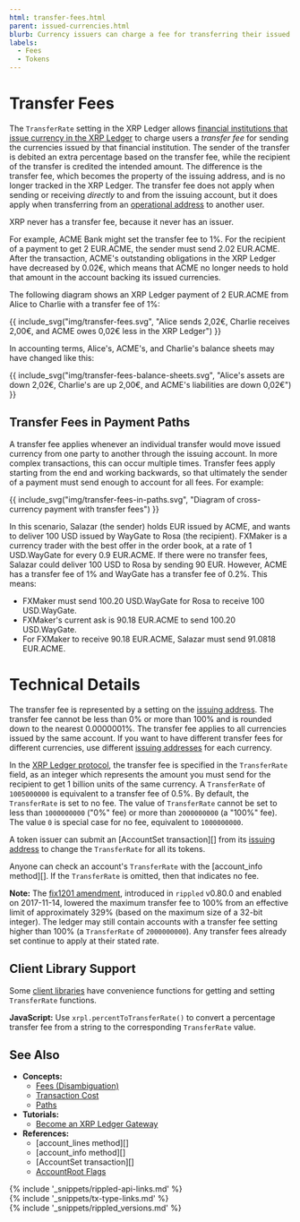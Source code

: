 ```yaml
---
html: transfer-fees.html
parent: issued-currencies.html
blurb: Currency issuers can charge a fee for transferring their issued currencies.
labels:
  - Fees
  - Tokens
---
```

# Transfer Fees

The `TransferRate` setting in the XRP Ledger allows [financial institutions that issue currency in the XRP Ledger](become-an-xrp-ledger-gateway.html) to charge users a _transfer fee_ for sending the currencies issued by that financial institution. The sender of the transfer is debited an extra percentage based on the transfer fee, while the recipient of the transfer is credited the intended amount. The difference is the transfer fee, which becomes the property of the issuing address, and is no longer tracked in the XRP Ledger. The transfer fee does not apply when sending or receiving _directly_ to and from the issuing account, but it does apply when transferring from an [operational address][] to another user.

[operational address]: issuing-and-operational-addresses.html
[issuing address]: issuing-and-operational-addresses.html

XRP never has a transfer fee, because it never has an issuer.

For example, ACME Bank might set the transfer fee to 1%. For the recipient of a payment to get 2 EUR.ACME, the sender must send 2.02 EUR.ACME. After the transaction, ACME's outstanding obligations in the XRP Ledger have decreased by 0.02€, which means that ACME no longer needs to hold that amount in the account backing its issued currencies.

The following diagram shows an XRP Ledger payment of 2 EUR.ACME from Alice to Charlie with a transfer fee of 1%:

{{ include_svg("img/transfer-fees.svg", "Alice sends 2,02€, Charlie receives 2,00€, and ACME owes 0,02€ less in the XRP Ledger") }}

In accounting terms, Alice's, ACME's, and Charlie's balance sheets may have changed like this:

{{ include_svg("img/transfer-fees-balance-sheets.svg", "Alice's assets are down 2,02€, Charlie's are up 2,00€, and ACME's liabilities are down 0,02€") }}



## Transfer Fees in Payment Paths

<!--{# TODO: Update this for OwnerPaysFee amendment when that gets added #}-->

A transfer fee applies whenever an individual transfer would move issued currency from one party to another through the issuing account. In more complex transactions, this can occur multiple times. Transfer fees apply starting from the end and working backwards, so that ultimately the sender of a payment must send enough to account for all fees. For example:

{{ include_svg("img/transfer-fees-in-paths.svg", "Diagram of cross-currency payment with transfer fees") }}

In this scenario, Salazar (the sender) holds EUR issued by ACME, and wants to deliver 100 USD issued by WayGate to Rosa (the recipient). FXMaker is a currency trader with the best offer in the order book, at a rate of 1 USD.WayGate for every 0.9 EUR.ACME. If there were no transfer fees, Salazar could deliver 100 USD to Rosa by sending 90 EUR. However, ACME has a transfer fee of 1% and WayGate has a transfer fee of 0.2%. This means:

* FXMaker must send 100.20 USD.WayGate for Rosa to receive 100 USD.WayGate.
* FXMaker's current ask is 90.18 EUR.ACME to send 100.20 USD.WayGate.
* For FXMaker to receive 90.18 EUR.ACME, Salazar must send 91.0818 EUR.ACME.

<!-- SPELLING_IGNORE: waygate, fxmaker -->

# Technical Details

The transfer fee is represented by a setting on the [issuing address][]. The transfer fee cannot be less than 0% or more than 100% and is rounded down to the nearest 0.0000001%. The transfer fee applies to all currencies issued by the same account. If you want to have different transfer fees for different currencies, use different [issuing addresses][issuing address] for each currency.

In the [XRP Ledger protocol](protocol-reference.html), the transfer fee is specified in the `TransferRate` field, as an integer which represents the amount you must send for the recipient to get 1 billion units of the same currency. A `TransferRate` of `1005000000` is equivalent to a transfer fee of 0.5%. By default, the `TransferRate` is set to no fee. The value of `TransferRate` cannot be set to less than `1000000000` ("0%" fee) or more than `2000000000` (a "100%" fee). The value `0` is special case for no fee, equivalent to `1000000000`.

A token issuer can submit an [AccountSet transaction][] from its [issuing address][] to change the `TransferRate` for all its tokens.

Anyone can check an account's `TransferRate` with the [account_info method][]. If the `TransferRate` is omitted, then that indicates no fee.

**Note:** The [fix1201 amendment](amendments.html), introduced in `rippled` v0.80.0 and enabled on 2017-11-14, lowered the maximum transfer fee to 100% from an effective limit of approximately 329% (based on the maximum size of a 32-bit integer). The ledger may still contain accounts with a transfer fee setting higher than 100% (a `TransferRate` of `2000000000`). Any transfer fees already set continue to apply at their stated rate.

## Client Library Support

Some [client libraries](client-libraries.html) have convenience functions for getting and setting `TransferRate` functions.

**JavaScript:** Use `xrpl.percentToTransferRate()` to convert a percentage transfer fee from a string to the corresponding `TransferRate` value.

## See Also

- **Concepts:**
    - [Fees (Disambiguation)](fees.html)
    - [Transaction Cost](transaction-cost.html)
    - [Paths](paths.html)
- **Tutorials:**
    - [Become an XRP Ledger Gateway](become-an-xrp-ledger-gateway.html)
- **References:**
    - [account_lines method][]
    - [account_info method][]
    - [AccountSet transaction][]
    - [AccountRoot Flags](accountroot.html#accountroot-flags)


<!--{# common link defs #}-->
{% include '_snippets/rippled-api-links.md' %}			
{% include '_snippets/tx-type-links.md' %}			
{% include '_snippets/rippled_versions.md' %}
